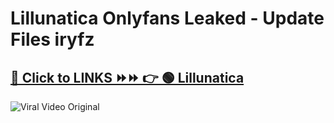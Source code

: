 
 # Lillunatica Onlyfans Leaked - Update Files iryfz

## <h2><a href="https://clipsfans.com/Lillunatica&ref=git">🔗 Click to LINKS ⏩⏩ 👉 🟢 Lillunatica </a></h2>

<a href="https://clipsfans.com/Lillunatica&ref=git" rel="nofollow" data-target="animated-image.originalLink"><img src="https://i.ibb.co.com/xMMVF88/686577567.gif" alt="Viral Video Original" style="max-width: 100%; display: inline-block;" data-target="animated-image.originalImage"></a>

